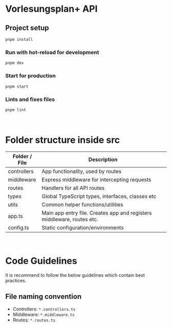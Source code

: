 # Vorlesungsplan+ API

## Project setup

```
pnpm install
```

### Run with hot-reload for development

```
pnpm dev
```

### Start for production

```
pnpm start
```

### Lints and fixes files

```
pnpm lint
```

<br />

# Folder structure inside src

| Folder / File | Description                                                            |
| ------------- | ---------------------------------------------------------------------- |
| controllers   | App functionality, used by routes                                      |
| middleware    | Express middleware for intercepting requests                           |
| routes        | Handlers for all API routes                                            |
| types         | Global TypeScript types, interfaces, classes etc                       |
| utils         | Common helper functions/utilities                                      |
| app.ts        | Main app entry file. Creates app and registers middleware, routes etc. |
| config.ts     | Static configuration/environments                                      |

<br />

# Code Guidelines

It is recommend to follow the below guidelines which contain best practices.

## File naming convention

- Controllers: `*.controllers.ts`
- Middleware: `*.middleware.ts`
- Routes: `*.routes.ts`
